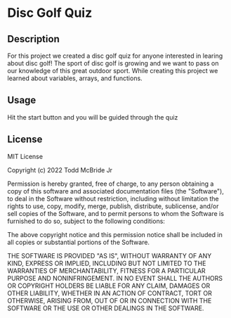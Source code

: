 # Disc Golf Quiz

## Description
For this project we created a disc golf quiz for anyone interested in learing about disc golf! The sport of disc golf is growing and we want to pass on our knowledge of this great outdoor sport. While creating this project we learned about variables, arrays, and functions. 

## Usage

Hit the start button and you will be guided through the quiz

## License

MIT License

Copyright (c) 2022 Todd McBride Jr

Permission is hereby granted, free of charge, to any person obtaining a copy
of this software and associated documentation files (the "Software"), to deal
in the Software without restriction, including without limitation the rights
to use, copy, modify, merge, publish, distribute, sublicense, and/or sell
copies of the Software, and to permit persons to whom the Software is
furnished to do so, subject to the following conditions:

The above copyright notice and this permission notice shall be included in all
copies or substantial portions of the Software.

THE SOFTWARE IS PROVIDED "AS IS", WITHOUT WARRANTY OF ANY KIND, EXPRESS OR
IMPLIED, INCLUDING BUT NOT LIMITED TO THE WARRANTIES OF MERCHANTABILITY,
FITNESS FOR A PARTICULAR PURPOSE AND NONINFRINGEMENT. IN NO EVENT SHALL THE
AUTHORS OR COPYRIGHT HOLDERS BE LIABLE FOR ANY CLAIM, DAMAGES OR OTHER
LIABILITY, WHETHER IN AN ACTION OF CONTRACT, TORT OR OTHERWISE, ARISING FROM,
OUT OF OR IN CONNECTION WITH THE SOFTWARE OR THE USE OR OTHER DEALINGS IN THE
SOFTWARE.

